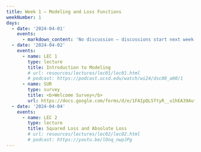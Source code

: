 ```yaml
---
title: Week 1 – Modeling and Loss Functions
weekNumber: 1
days:
  - date: '2024-04-01'
    events:
      - markdown_content: 'No discussion – discussions start next week!'
  - date: '2024-04-02'
    events:
      - name: LEC 1
        type: lecture
        title: Introduction to Modeling
        # url: resources/lectures/lec01/lec01.html
        # podcast: https://podcast.ucsd.edu/watch/wi24/dsc80_a00/1
      - name: SUR
        type: survey
        title: <b>Welcome Survey</b>
        url: https://docs.google.com/forms/d/e/1FAIpQLSftyR__u1hEA39AufRcOZVf5Xu49wDJFokH212XJGhum88wqA/viewform
  - date: '2024-04-04'
    events:
      - name: LEC 2
        type: lecture
        title: Squared Loss and Absolute Loss
        # url: resources/lectures/lec02/lec02.html
        # podcast: https://youtu.be/lOnq_nwpJPg
---
```


